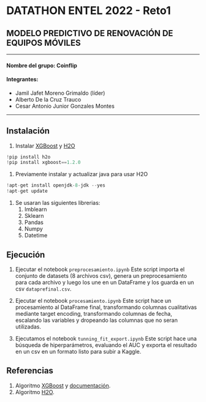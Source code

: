 # DATATHON ENTEL 2022 - Reto1
##  MODELO PREDICTIVO DE RENOVACIÓN DE EQUIPOS MÓVILES
------------
#### Nombre del grupo: Coinflip
#### Integrantes:
-  Jamil Jafet Moreno Grimaldo (líder)
-  Alberto De la Cruz Trauco
-  Cesar Antonio Junior Gonzales Montes 

------------
## Instalación
1. Instalar [XGBoost](https://xgboost.readthedocs.io/en/latest/install.html "XGBoost") y [H2O](https://docs.h2o.ai/h2o/latest-stable/h2o-docs/downloading.html "H2O")
```python
!pip install h2o
!pip install xgboost==1.2.0
```
1. Previamente instalar y actualizar java para usar H2O
```python
!apt-get install openjdk-8-jdk --yes
!apt-get update
```
1. Se usaran las siguientes librerias:
	1. Imblearn
	1. Sklearn
	1. Pandas
	1. Numpy
	1. Datetime

## Ejecución
1.  Ejecutar el notebook `preprocesamiento.ipynb` 
Este script importa el conjunto de datasets (8 archivos csv), genera un preprocesamiento para cada archivo y luego los une en un DataFrame y los guarda en un csv `dataprefinal.csv`.

2. Ejecutar el notebook `procesamiento.ipynb` 
Este script hace un procesamiento al DataFrame final, transformando columnas cualitativas mediante target encoding, transformando columnas de fecha, escalando las variables y dropeando las columnas que no seran utilizadas. 
1. Ejecutamos el notebook `tunning_fit_export.ipynb`
Este script hace una búsqueda de hiperparámetros, evaluando el AUC y exporta el resultado en un csv en un formato listo para subir a Kaggle. 

## Referencias
1.  Algoritmo  [XGBoost](https://github.com/PacktPublishing/Hands-On-Gradient-Boosting-with-XGBoost-and-Scikit-learn "XGBoost") y [documentación](https://xgboost.readthedocs.io/en/stable/ "documentación").
1. Algoritmo [H2O](https://docs.h2o.ai/h2o/latest-stable/h2o-docs/welcome.html "H2O").
